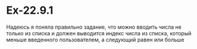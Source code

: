 # Ex-22.9.1
Надеюсь я поняла правильно задание, что можно вводить числа не только из списка и должен выводится индекс числа из списка, который меньше введенного пользователем, а следующий равен или больше
